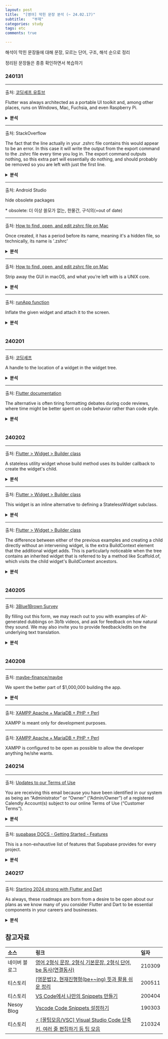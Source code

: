 ```yaml
---
layout: post
title:  "[영어] 막힌 문장 분석 (~ 24.02.17)"
subtitle:   "부제"
categories: study
tags: etc
comments: true

---
```


해석이 막힌 문장들에 대해 문장, 모르는 단어, 구조, 해석 순으로 정리

정리된 문장들은 종종 확인하면서 복습하기

### 240131

---
출처: [코딩셰프 유튜브](https://www.youtube.com/watch?v=AdYRASHRKwE&list=PLQt_pzi-LLfpcRFhWMywTePfZ2aPapvyl&index=1)


Flutter was always architected as a portable UI toolkit and, among other places, runs on Windows, Mac, Fuchsia, and even Raspberry Pi.

<details>
<summary><b>분석</b></summary>
<div markdown="1">
<br />

was architected: 설계되다. <br />
among other places: '특히', '무엇보다도' 등의 의미로 해석됨. <br />
[run](https://blog.naver.com/namsam76/222250926353): 움직임을 나타내는 자동사로 쓰이면 1형식

2형식과 1형식으로 이루어진 문장이다.

플러터는 휴대가능한 UI 툴킷으로 설계되었으며, 특히 윈도우, 맥, 퓨시아 그리고 심지어 라즈베리파이에서도 동작한다.
</div>
</details>

---
출처: StackOverflow

The fact that the line actually in your .zshrc file contains this would appear to be an error. In this case it will write the output from the export command to the .zshrc file every time you log in. The export command outputs nothing, so this extra part will essentially do nothing, and should probably be removed so you are left with just the first line.

<details>
<summary><b>분석</b></summary>
<div markdown="1">
<br />

- The fact that the line actually in your .zshrc file contains this would appear to be an error.

    S: <u>The fact / that S: ( the line actually in your .zshrc file ) V: contains O: this</u> V: <u>would appear</u> ( to be an error ).

    appear: 1형식 완전 자동사 || 2형식 불완전 자동사<br />
    \* 2형식 불완전 자동사인 경우 보어 O, 목적어 X

    1형식 안에 3형식이 포함되어 있는 문장이다.

    실제로 너의 .zshrc 파일의 라인은 이것을 포함한다는 사실은 에러로 보일 수 있다.

- In this case it will write the output from the export command to the .zshrc file every time you log in.
    
    ( In this case ) S: <u>it</u> V: <u>will write</u> O: <u>the output</u> ( from the export command to the .zshrc file every time / S: you V: log in. )

    이 경우 이것은 너의 export 커맨드 출력을 로그인 할때마다 .zshrc 파일에 적을 것이다.(기록합니다.)

- The export command outputs nothing, so this extra part will essentially do nothing, and should probably be removed so you are left with just the first line.

    output: 명사 - 생산량, 산출량, 출력 \| 동사 - 출력해 내다.

    S: <u>The export command</u> V: <u>outputs</u> O: <u>nothing</u>

    S: <u>The export command</u> V: <u>should probably be removed</u> / so you are left with just the first line.

    be left with: ···를 남기다.

    export 커맨드는 아무것도 출력하지 않는다. 그래서 이 추가적인 부분은 본질적으로 아무것도 안 하고, 아마도 지워져야만 한다. 그러므로 너는 단지 첫번째 라인만 남기면 된다.

    > 내보내기 명령은 아무 것도 출력하지 않으므로 이 추가 부분은 본질적으로 아무 일도 하지 않으므로 첫 번째 줄만 남도록 제거해야 합니다. (deepl)
</div>
</details>

---
출처: Android Studio

hide obsolete packages

\* obsolete: 더 이상 쓸모가 없는, 한물간, 구식의(=out of date)

---
출처: [How to find, open, and edit zshrc file on Mac](https://macpaw.com/how-to/zshrc-file-mac)

Once created, it has a period before its name, meaning it's a hidden file, so technically, its name is '.zshrc'

<details>
<summary><b>분석</b></summary>
<div markdown="1">
<br />

( Once created ), S: <u>it</u> V: <u>has</u> O: <u>a period</u> ( before its name ), ( meaning it's a hidden file ), ( so technically, its name is '.zshrc' )

한 번 생성되면, 이것의 이름 전에 이것은(.zshrc) 주기를 갖는다. 숨겨진 파일임을 의미하며, 기술적으로 이것의 이름은 .zshrc이다.

> 일단 생성되면 이름 앞에 마침표가 붙어 숨겨진 파일임을 의미하므로, 엄밀히 말하면 파일 이름은 '.zshrc'입니다. (deepl)

period: 기간, 시기 \| 시대 \| 이상, 끝(논쟁을 끝내고 더 이상의 말을 할 필요가 없을 때 사용) \| **마침표**<br />
\* **마침표**: (Am) period, (Brit) full stop<br />
technically: 엄말히 따지면\[말하면\] \| 기술적으로\[기법상으로\]
</div>
</details>

---
출처: [How to find, open, and edit zshrc file on Mac](https://macpaw.com/how-to/zshrc-file-mac)

Strip away the GUI in macOS, and what you’re left with is a UNIX core. 

<details>
<summary><b>분석</b></summary>
<div markdown="1">
<br />

strip away: (막 같은 것을, 사실이 아닌 것·불필요한 것을) 벗겨내다<br />
be left with: ···를 남기다.

macOS의 GUI를 벗겨 내고, 너에게 남는 것은 유닉스 코어다.

> macOS에서 GUI를 제거하면 UNIX 코어만 남게 됩니다. (deepl)
</div>
</details>

---
출처: [runApp function](../../development/flutter/packages/flutter/lib/src/widgets/binding.dart)

Inflate the given widget and attach it to the screen.

<details>
<summary><b>분석</b></summary>
<div markdown="1">
<br />

inflate: 부풀리다, 과장하다, (가격) 오르다.

위젯을 올리고 화면에 부착합니다.

> 주어진 위젯을 부풀려서 화면에 부착합니다. (deepl)

(Inflate이 '위젯을 어느 공간으로 떠올린다'는 느낌으로 사용되는 것 같다.)
</div>
</details>
<br />

### 240201

---
출처: [코딩셰프]()

A handle to the location of a widget in the widget tree.

<details>
<summary><b>분석</b></summary>
<div markdown="1">
<br />

handle: v. 다루다 \| 만지다 \| n. 손잡이

위젯 트리에서 위젯의 위치 손잡이

> 위젯 트리에서 현재 위젯의 위치를 알 수 있는 정보 (코딩셰프)
</div>
</details>

---
출처: [Flutter documentation](https://docs.flutter.dev/tools/formatting)

The alternative is often tiring formatting debates during code reviews, where time might be better spent on code behavior rather than code style.

<details>
<summary><b>분석</b></summary>
<div markdown="1">
<br />

tiring: a. 피곤하게 만드는, 피곤한 (=exhausting)<br />
alternative: n. 대안, 선택 가능한 것 \| a. 대체 가능한, 대안이 되는, 대안적인, 대체의<br />
spend on: ···에 (돈을 )쓰다.

❗️ S: <u>The alternative</u> V: <u>is</u> C: <u>often tiring formatting debates</u> ( during code reviews ), ( where S: time V: might be better spent ( on code behavior ) rather than code style ).

대안은 코드 리뷰 중 종종 피곤한 포메팅 관련 토론이다. 이때 코드 스타일보다 코드 작성에 더 많은 시간을 쏟는게 나을지 모른다.

```bash
코드가 선호하는 스타일을 따를 수도 있지만(경험상), 개발자 팀에서는 이렇게 하는 것이 더 생산적일 수 있습니다:

하나의 공유 스타일을 사용하고
자동 서식 지정을 통해 이 스타일을 적용합니다.

그렇지 않으면 코드 검토 중에 지루한 서식 논쟁을 벌이는 경우가 많습니다. 코드 스타일보다는 코드 동작에 더 많은 시간을 할애할 수 있습니다. (deepl)
```
</div>
</details>
<br />

### 240202

---
출처: [Flutter \> Widget \> Builder class](https://api.flutter.dev/flutter/widgets/Builder-class.html)

A stateless utility widget whose build method uses its builder callback to create the widget's child.

<details>
<summary><b>분석</b></summary>
<div markdown="1">
<br />

A stateless utility widget whose S: <u>build method</u> V: <u>uses</u> O: <u>its builder callback</u> ( to create the widget's child ).

whose: 한정사, 대명사 (의문문에서) 누구의 \| 한정사, 대명사 <소유의 의미와 함께 어떤 사람·사물을 수식하는 형용사절을 이끄는 데 씀> \| 한정사, 대명사 <소유의 의미와 함께 어떤 사람·사물에 대해 정보를 덧붙일 때 씀><br />
callback: 회신 \| 답신 전화

빌드 메서드가 위젯의 자식을 생성하는데 자신의 빌더 회신(출력)을 사용하는 stateless 위젯

> 빌드 메서드가 빌더 콜백을 사용하여 위젯의 자식을 생성하는 상태 비저장 유틸리티 위젯입니다. (deepl)
</div>
</details>

---

출처: [Flutter \> Widget \> Builder class](https://api.flutter.dev/flutter/widgets/Builder-class.html)

This widget is an inline alternative to defining a StatelessWidget subclass.

<details>
<summary><b>분석</b></summary>
<div markdown="1">
<br />

❗️ S: <u>This widget</u> V: <u>is</u> C: <u>an inline alternative</u> ( to defining a StatelessWidget subclass. )

? 이 위젯은 무상태위젯 서브 클래스를 정의하는 한줄 대안이다.

> 이 위젯은 StatelessWidget 서브클래스를 정의하는 대신 사용할 수 있는 인라인 대안입니다. (deepl)

\* alternative to ··· : <u>to 이하를 대신하는</u> 정도로 해석하면 되는 것 같다.<br />
\* inline: 한줄로 해석하는 것보다 라인 내부에서 정도로 생각하고 넘어가는게 맞는 것 같다.

inline: a. 인라인의, 그때마다 즉시 처리하는, 일렬로 늘어선(직렬의)

</div>
</details>

---

출처: [Flutter \> Widget \> Builder class](https://api.flutter.dev/flutter/widgets/Builder-class.html)

The difference between either of the previous examples and creating a child directly without an intervening widget, is the extra BuildContext element that the additional widget adds. This is particularly noticeable when the tree contains an inherited widget that is referred to by a method like Scaffold.of, which visits the child widget's BuildContext ancestors.

<details>
<summary><b>분석</b></summary>
<div markdown="1">
<br />

- The difference between either of the previous examples and creating a child directly without an intervening widget, is the extra BuildContext element that the additional widget adds.

    S: <u>The difference ( between either of the previous examples and creating a child directly without an intervening widget )</u>, V: <u>is</u> C: <u>the extra BuildContext element ( that the additional widget adds )</u>.

    \* intervening: a. (두 사건·날짜·사물 등의) 사이에 오는\[있는\]<br />
    intervene: v. (상황 개선을 돕기 위해) 개입하다 \| v. (다른 사람이 말하는 데) 끼어들다\[가로막다] \| v. (방해가 되는 일이) 생기다\[일어나다]

    앞선 예시와 사이에 낀 위젯없이 직접 자식 위젯을 생성하는 것의 차이는 ! <u>새로운 위젯이 추가된 빌드컨텍스트 엘리먼트이다.</u>

    > 앞의 예시와 위젯을 개입시키지 않고 직접 자식을 만드는 것의 차이점은 추가 위젯이 추가하는 BuildContext 요소에 있습니다. (deepl)

    차이는 추가 위젯이 추가하는 Buildcontext 요소에 있다. → '만들어낸 위젯이 새로운 컨텍스트를 추가하는지' deepl 해석이 맞다.<br />
    \* "that the additional widget adds"를 "추가된 위젯이 추가하는" 같이 형용사처럼 해석해야한다.

- This is particularly noticeable when the tree contains an inherited widget that is referred to by a method like Scaffold.of, which visits the child widget's BuildContext ancestors.

    S: <u>This</u> V: <u>is</u> ( particularly ) C: <u>noticeable</u> ( when S: the tree V: contains O: an inherited widget ( that V: is C: referred to ( by a method like Scaffold.of ), ( S: which V: visits O: the child widget's BuildContext ancestors. ) ) ) 

    ancestor: n. 조상, 선조 \| n. (기계의) 원형

    이것은 위젯 트리가 자식 위젯의 빌드컨텍스트 조상을 방문하는 'Scaffold.of' 같은 메서드로 참조되는 내부적인 위젯을 포함하고 있을 때 특히 주목할만하다.

    > 이는 트리에 상속된 위젯이 포함되어 있을 때 특히 두드러지는데, 이 위젯은 자식 위젯의 BuildContext 조상을 방문하는 Scaffold.of와 같은 메서드에 의해 참조됩니다. (deepl)

</div>
</details>
<br />

### 240205

---
출처: [3Blue1Brown Survey](https://docs.google.com/forms/d/e/1FAIpQLSezVpJ3CPjzjjmZ1ICP4JmrX4PUHahCvfp6DLZR2-zARuFdiQ/viewform)

By filling out this form, we may reach out to you with examples of AI-generated dubbings on 3b1b videos, and ask for feedback on how natural they sound. We may also invite you to provide feedback/edits on the underlying text translation.

<details>
<summary><b>분석</b></summary>
<div markdown="1">
<br />

- By filling out this form, we may reach out to you with examples of AI-generated dubbings on 3b1b videos, and ask for feedback on how natural they sound.

    \* reach out: 1. 뻗다 \| 자라다 \| ···와 접촉하려고 하다 \| (대중에게)연락을 취하려하다.

    ( By filling out this form ), S: <u>we</u> V: <u>may reach out</u> ( to you with examples of AI-generated dubbings on 3b1b videos ), and V: <u>ask</u> ( for feedback on how natural they sound ).

    이 서식을 채우면, 우리는 너에게 3b1b 비디오 AI 생성 더빙 사례와 함께 연락을 취할 것이고, 비디오들이 얼마나 자연스럽게 들리는지 물어보려고 한다.

    > 이 양식을 작성하시면 3b1b 동영상에서 AI가 생성한 더빙의 예시를 보여드리고, 얼마나 자연스러운지 피드백을 요청할 수 있습니다. (deepl)

- We may also invite you to provide feedback/edits on the underlying text translation.

    underlying: (겉으로 잘 드러나지는 않지만) 근본적인\[근원적인\] \| (다른 것의) 밑에 있는 (→underlie) \| ···의 기저를 이루다

    S: <u>We</u> V: <u>may also invite</u> O: <u>you</u> O.C: <u>to provide feedback/edits</u> ( on the underlying text translation ).

    또한, 우리는 비디오에 깔린 자막 번역에 대한 피드백과 편집을 받기 위해 당신을 초대할 수도 있다.

    > 또한 기본 텍스트 번역에 대한 피드백이나 수정 사항을 제공하도록 요청할 수도 있습니다. (deepl)

</div>
</details>
<br />

### 240208

---
출처: [maybe-finance/maybe](https://github.com/maybe-finance/maybe?tab=readme-ov-file)

We spent the better part of $1,000,000 building the app.

<details>
<summary><b>분석</b></summary>
<div markdown="1">
<br />

\* better part: 과반수, 대부분

S: <u>We</u> V: <u>spent</u> O: <u>the better part</u> ( of $1,000,000 ) ( building the app ).

우리는 백만 달러의 대부분을 앱 구축에 썼다.

> 앱 구축에 1,000,000달러 이상을 투자했습니다. (deepl)

</div>
</details>

---
출처: [XAMPP Apache + MariaDB + PHP + Perl](http://gimmarus-macbook-air.local/dashboard/)

XAMPP is meant only for development purposes.

---
출처: [XAMPP Apache + MariaDB + PHP + Perl](http://gimmarus-macbook-air.local/dashboard/)

XAMPP is configured to be open as possible to allow the developer anything he/she wants.

### 240214

---
출처: [Updates to our Terms of Use](https://mail.naver.com/v2/read/-1/12287)

You are receiving this email because you have been identified in our system as being an “Administrator” or “Owner” (“Admin/Owner”) of a registered Calendly Account(s) subject to our online Terms of Use (“Customer Terms”).

<details>
<summary><b>분석</b></summary>
<div markdown="1">
<br />

\* subject to: 1. 부사 \[법률\] ~(의 조건)에 따라, ~의 조건하에, ~를 조건으로 하여 \| 2. \[형용사\] ~을 조건으로 하는 , ~을 받아야 하는 \| \[형용사\] ~의 영향하에 있는
<br />

무언가에 종속된다는 개념인 것 같다.

subject: \[명사\] 주제, 대상, 주어, 과제, 학과, 과목

S: <u>You</u> V: <u>are</u> C: <u>receiving ( this email ) </u> ( because you have been identified ) ( in our system ) ( as being an “Administrator” or “Owner” (“Admin/Owner”) )  ( of a registered Calendly Account(s) subject to our online Terms of Use (“Customer Terms”) ).

우리 시스템에서 고객 용어에 영향을 받는 캘린들리 계정의 관리자 혹은 소유권자로 식별되었기 때문에 이 이메일을 받으셨습니다.

> 귀하가 당사의 온라인 이용약관("고객 약관")에 따라 등록된 캘린더 계정의 "관리자" 또는 "소유자"("관리자/소유자")로 시스템에서 확인되었으므로 이 이메일을 수신하는 것입니다.

\* terms of use: 이용 약관

</div>
</details>

---
출처: [supabase DOCS - Getting Started - Features](https://supabase.com/docs/guides/getting-started/features)

This is a non-exhaustive list of features that Supabase provides for every project.

<details>
<summary><b>분석</b></summary>
<div markdown="1">
<br />

\* non-exhaustive: 불완전한 (↔ exhaustive: (하나도 빠뜨리는 것 없이) 철저한\[완전한\])

S: <u>This</u> V: <u>is</u> C: <u>a non-exhaustive list</u> ( of features that Supabase provides for every project ).

수파베이스가 모든 프로젝트에 제공하는 불완전한 기능 목록이다.

> 이것은 모든 프로젝트에 대해 Supabase가 제공하는 기능의 전체 목록이 아닙니다. (deepl)

딥엘 해석을 보니 불완전한말고 '전체 목록이 아니다'라고 해석하는게 더 맞는 것 같다.

</div>
</details>

### 240217

---
출처: [Starting 2024 strong with Flutter and Dart](https://medium.com/flutter/starting-2024-strong-with-flutter-and-dart-cae9845264fe)

As always, these roadmaps are born from a desire to be open about our plans as we know many of you consider Flutter and Dart to be essential components in your careers and businesses.

<details>
<summary><b>분석</b></summary>
<div markdown="1">
<br />

( As always ), S: <u>these roadmaps</u> V: <u>are</u> C: <u>born</u> ( from a desire to be open about our plans ) ( as we know many of you consider Flutter and Dart to be essential components in your careers and businesses ).

~~언제나 그렇듯, 이러한 로드맵은 커리어와 비즈니스에 플러터와 다트를 필수 요소로 고려하는 많은 사람들이 우리의 계획을 알고 싶어하는 욕구에서 만들어진다.~~

> 언제나 그렇듯이 이러한 로드맵은 많은 분들이 Flutter와 Dart를 커리어와 비즈니스의 필수 요소로 여기고 있다는 것을 알고 있기 때문에 저희의 계획을 투명하게 공개하고자 하는 마음에서 탄생했습니다. (deepl)

\* be open about: ···에 대해 숨기지 않다. \| 터놓다.

these roadmaps are born: 이러한 로드맵은 탄생했다.

from a desire to be open about our plans: 우리의 계획을 숨기고 싶지 않은 마음에서

as we know many of you consider Flutter and Dart to be essential components in your careers and businesses: 많은 사람들이 플러터와 다트를 커리어와 비즈니스의 필수 요소로 고려하고 있다는 것을 알고 있기 때문에

</div>
</details>

## 참고자료

|소스|링크|일자|
|:---|:---|:---|
|네이버 블로그|[영어 2형식 문장, 2형식 기본문장, 2형식 단어, be 동사(연결동사)](https://blog.naver.com/namsam76/222269590234)|210309|
|티스토리|[\[영문법\]2. 현재진행형(be+~ing) 뜻과 활용 쉬운 정리](https://dancing-english.tistory.com/12)|200511|
|티스토리|[VS Code에서 나만의 Snippets 만들기](https://jojoldu.tistory.com/491)|200404|
|Nesoy Blog|[Vscode Code Snippets 설정하기](https://nesoy.github.io/articles/2019-03/Vscode-Code-snippet)|190303|
|티스토리|[⚡ [꿀팁모음/VSC] Visual Studio Code 단축키, 여러 줄 편집하기 등 팁 모음](https://y-oni.tistory.com/57)|210324|
